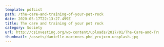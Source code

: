 ```yaml
---
template: pdfList
path: /the-care-and-training-of-your-pet-rock
date: 2020-05-17T22:13:27.499Z
title: The care and training of your pet rock
category: Society
url: http://csinvesting.org/wp-content/uploads/2017/01/The-Care-and-Training-of-Your-Pet-Rock-Manual-by-Gary-Dahl.pdf
thumbnail: /assets/danielle-macinnes-phd_yrujxcm-unsplash.jpg
---
```

